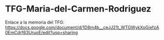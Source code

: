# TFG-Maria-del-Carmen-Rodriguez

Enlace a la memoria del TFG: 
https://docs.google.com/document/d/1D8m4b__ceJJ21t_WTGWykXoGiefzA0EmCdrf63UruoE/edit?usp=sharing
